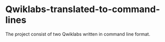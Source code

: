 # Qwiklabs-translated-to-command-lines
The project consist of two Qwiklabs written in command line format.

